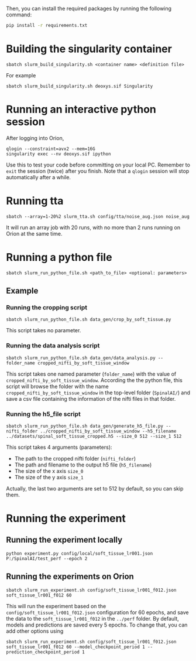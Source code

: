 Then, you can install the required packages by running the following command:
```bash
pip install -r requirements.txt
```


# Building the singularity container

```
sbatch slurm_build_singularity.sh <container name> <definition file>
```

For example
```
sbatch slurm_build_singularity.sh deoxys.sif Singularity
```


# Running an interactive python session
After logging into Orion,
```
qlogin --constraint=avx2 --mem=16G
singularity exec --nv deoxys.sif ipython
```
Use this to test your code before committing on your local PC.
Remember to `exit` the session (twice) after you finish.
Note that a `qlogin` session will stop automatically after a while.

# Running tta
```
sbatch --array=1-20%2 slurm_tta.sh config/tta/noise_aug.json noise_aug
```

It will run an array job with 20 runs, with no more than 2 runs running on Orion at the same time.

# Running a python file
```
sbatch slurm_run_python_file.sh <path_to_file> <optional: parameters>
```
## Example
### Running the cropping script
```
sbatch slurm_run_python_file.sh data_gen/crop_by_soft_tissue.py
```
This script takes no parameter.

### Running the data analysis script
```
sbatch slurm_run_python_file.sh data_gen/data_analysis.py --folder_name cropped_nifti_by_soft_tissue_window
```

This script takes one named parameter (`folder_name`) with the value of `cropped_nifti_by_soft_tissue_window`.
According the the python file, this script will browse the folder with the name `cropped_nifti_by_soft_tissue_window` in the top-level folder (`SpinalAI/`) and save a csv file containing the information of the nifti files in that folder.

### Running the h5_file script
```
sbatch slurm_run_python_file.sh data_gen/generate_h5_file.py --nifti_folder ../cropped_nifti_by_soft_tissue_window --h5_filename ../datasets/spinal_soft_tissue_cropped.h5 --size_0 512 --size_1 512
```

This script takes 4 arguments (parameters):
- The path to the cropped nifti folder (`nifti_folder`)
- The path and filename to the output h5 file (`h5_filename`)
- The size of the x axis `size_0`
- The size of the y axis `size_1`

Actually, the last two arguments are set to 512 by default, so you can skip them.

# Running the experiment

## Running the experiment locally

```
python experiment.py config/local/soft_tissue_lr001.json P:/SpinalAI/test_perf --epoch 2
```

## Running the experiments on Orion
```
sbatch slurm_run_experiment.sh config/soft_tissue_lr001_f012.json soft_tissue_lr001_f012 60
```

This will run the experiment based on the `config/soft_tissue_lr001_f012.json` configuration for 60 epochs, and save the data to the `soft_tissue_lr001_f012` in the `../perf` folder. By default, models and predictions are saved every 5 epochs. To change that, you can add other options using

```
sbatch slurm_run_experiment.sh config/soft_tissue_lr001_f012.json soft_tissue_lr001_f012 60 --model_checkpoint_period 1 --prediction_checkpoint_period 1
```
